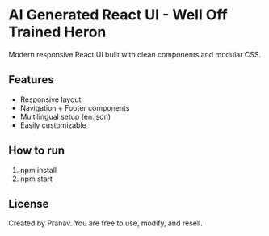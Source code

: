 # AI Generated React UI - Well Off Trained Heron
Modern responsive React UI built with clean components and modular CSS.

## Features
- Responsive layout
- Navigation + Footer components
- Multilingual setup (en.json)
- Easily customizable

## How to run
1. npm install
2. npm start

## License
Created by Pranav. You are free to use, modify, and resell.
